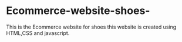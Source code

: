 # Ecommerce-website-shoes-
This is the Ecommerce website for shoes this website is created using HTML,CSS and javascript.
